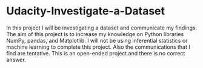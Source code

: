# Udacity-Investigate-a-Dataset
In this project I will be investigating a dataset and communicate my findings. The aim of this project is to increase my knowledge on Python libraries NumPy, pandas, and Matplotlib. 
I will not be using inferential statistics or machine learning to complete this project. Also the communications that I find are tentative. This is an open-ended project and there is no correct answer.
